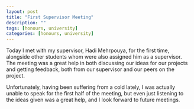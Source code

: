 ```yaml
---
layout: post
title: "First Supervisor Meeting"
description: ""
tags: [honours, university]
categories: [honours, university]
---
```


Today I met with my supervisor, Hadi Mehrpouya, for the first time, alongside other students whom were also assigned him as a supervisor. The meeting was a great help in both discussing our ideas for our projects and getting feedback, both from our supervisor and our peers on the project.

Unfortunately, having been suffering from a cold lately, I was actually unable to speak for the first half of the meeting, but even just listening to the ideas given was a great help, and I look forward to future meetings.
